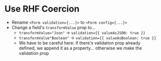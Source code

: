 # Use RHF Coercion

- Rename `<Form validation={...}>` to `<Form config={...}>`
- Change a field's `transformValue` prop to...
  - `transformValue="Json"` -> `validation={{ valueAsJSON: true }}`
  - `transformValue"Boolean"` -> `validation={{ valueAsBoolean: true }}`
  - We have to be careful here: if there's validation prop already defined, we append it as a property... otherwise we make the validation prop
